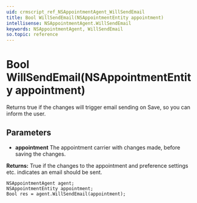 ```yaml
---
uid: crmscript_ref_NSAppointmentAgent_WillSendEmail
title: Bool WillSendEmail(NSAppointmentEntity appointment)
intellisense: NSAppointmentAgent.WillSendEmail
keywords: NSAppointmentAgent, WillSendEmail
so.topic: reference
---
```


# Bool WillSendEmail(NSAppointmentEntity appointment)

Returns true if the changes will trigger email sending on Save, so you can inform the user.

## Parameters

* **appointment** The appointment carrier with changes made, before saving the changes.

**Returns:** True if the changes to the appointment and preference settings etc. indicates an email should be sent.

```crmscript
NSAppointmentAgent agent;
NSAppointmentEntity appointment;
Bool res = agent.WillSendEmail(appointment);
```

